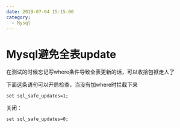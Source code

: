 ```yaml
---
date: 2019-07-04 15:15:00
category:
  - Mysql
---
```


# Mysql避免全表update

在测试的时候忘记写where条件导致全表更新的话，可以收拾包袱走人了

下面这条语句可以开启检查，当没有加where时拦截下来

```mysql
set sql_safe_updates=1;
```

关闭：

```mysql
set sql_safe_updates=0;
```

